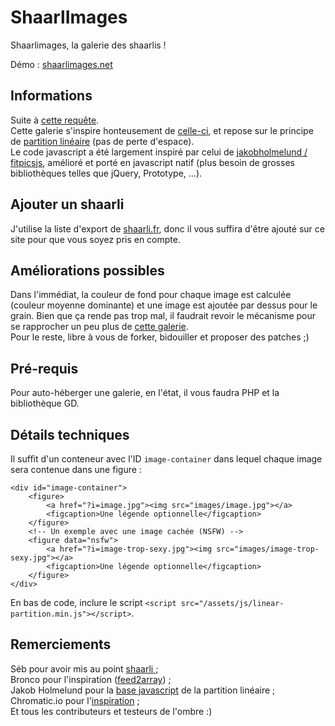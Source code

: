 ShaarlImages
===

Shaarlimages, la galerie des shaarlis !

Démo : [shaarlimages.net](http://shaarlimages.net)

Informations
---

Suite à [cette requête](http://sebsauvage.net/paste/?b1176a415f9bbe17#CIT+sEj+1tsMW8IAWBipoVJiNBcgLt81Gm79rxuiVnU).  
Cette galerie s'inspire honteusement de [celle-ci](http://www.chromatic.io/FQrLQsb), et repose 
sur le principe de [partition linéaire](http://www.crispymtn.com/stories/the-algorithm-for-a-perfectly-balanced-photo-gallery) (pas de perte d'espace).  
Le code javascript a été largement inspiré par celui de [jakobholmelund / fitpicsjs](https://github.com/jakobholmelund/fitpicsjs), 
amélioré et porté en javascript natif (plus besoin de grosses bibliothèques telles que jQuery, Prototype, ...).


Ajouter un shaarli
---

J'utilise la liste d'export de [shaarli.fr](http://shaarli.fr/opml?mod=opml), donc il vous suffira d'être ajouté sur ce site pour que vous soyez pris en compte.  


Améliorations possibles
---

Dans l'immédiat, la couleur de fond pour chaque image est calculée (couleur moyenne dominante) et une image est ajoutée par dessus pour le grain. Bien que ça rende pas trop mal, il faudrait revoir le mécanisme pour se rapprocher un peu plus de [cette galerie](http://www.chromatic.io/FQrLQsb).  
Pour le reste, libre à vous de forker, bidouiller et proposer des patches ;)

Pré-requis
---

Pour auto-héberger une galerie, en l'état, il vous faudra PHP et la bibliothèque GD.

Détails techniques
---

Il suffit d'un conteneur avec l'ID `image-container` dans lequel chaque image sera contenue dans une figure :

	<div id="image-container">
		<figure>
			<a href="?i=image.jpg"><img src="images/image.jpg"></a>
			<figcaption>Une légende optionnelle</figcaption>
		</figure>
		<!-- Un exemple avec une image cachée (NSFW) -->
		<figure data="nsfw">
			<a href="?i=image-trop-sexy.jpg"><img src="images/image-trop-sexy.jpg"></a>
			<figcaption>Une légende optionnelle</figcaption>
		</figure>
	</div>

En bas de code, inclure le script `<script src="/assets/js/linear-partition.min.js"></script>`.

Remerciements
---

Séb pour avoir mis au point [shaarli ;](http://sebsauvage.net/wiki/doku.php?id=php:shaarli)  
Bronco pour l'inspiration ([feed2array](http://www.warriordudimanche.net/article178/feed2array-obtenir-un-flux-rss-atom-sous-forme-de-tableau)) ;  
Jakob Holmelund pour la [base javascript](https://github.com/jakobholmelund/fitpicsjs) de la partition linéaire ;  
Chromatic.io pour l'[inspiration](http://www.chromatic.io/FQrLQsb) ;  
Et tous les contributeurs et testeurs de l'ombre :)
